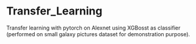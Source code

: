 # Transfer_Learning
Transfer learning with pytorch on Alexnet using XGBosst as classifier (performed on small galaxy pictures dataset for demonstration purpose).
